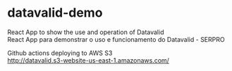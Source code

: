 # datavalid-demo
React App to show the use and operation of Datavalid  
React App para demonstrar o uso e funcionamento do Datavalid - SERPRO  
  
Github actions deploying to AWS S3   
http://datavalid.s3-website-us-east-1.amazonaws.com/
